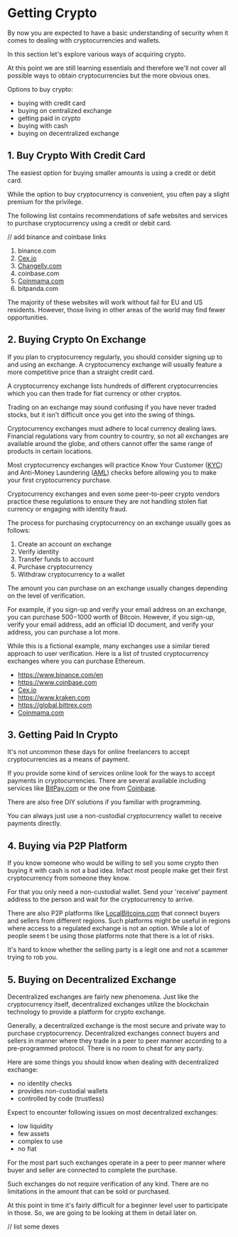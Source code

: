 # Getting Crypto

By now you are expected to have a basic understanding of security when it comes to dealing with cryptocurrencies and wallets.

In this section let's explore various ways of acquiring crypto.

At this point we are still learning essentials and therefore we'll not cover all possible ways to obtain cryptocurrencies but the more obvious ones.

Options to buy crypto:

- buying with credit card
- buying on centralized exchange
- getting paid in crypto
- buying with cash
- buying on decentralized exchange

## 1. Buy Crypto With Credit Card

The easiest option for buying smaller amounts is using a credit or debit card. 

While the option to buy cryptocurrency is convenient, you often pay a slight premium for the privilege. 

The following list contains recommendations of safe websites and services to purchase cryptocurrency using a credit or debit card. 

// add binance and coinbase links
1. binance.com
2. [Cex.io](https://cex.io/r/2/up131140473/2)
3. [Changelly.com](https://changelly.com/?ref_id=gj6utb868eyusrf7)
4. coinbase.com
5. [Coinmama.com](https://go.coinmama.com/visit/?bta=61248&nci=5370)
6. bitpanda.com

The majority of these websites will work without fail for EU and US residents. However, those living in other areas of the world may find fewer opportunities.

## 2. Buying Crypto On Exchange

If you plan to cryptocurrency regularly, you should consider signing up to and using an exchange. A cryptocurrency exchange will usually feature a more competitive price than a straight credit card. 

A cryptocurrency exchange lists hundreds of different cryptocurrencies which you can then trade for fiat currency or other cryptos. 

Trading on an exchange may sound confusing if you have never traded stocks, but it isn't difficult once you get into the swing of things. 

Cryptocurrency exchanges must adhere to local currency dealing laws. Financial regulations vary from country to country, so not all exchanges are available around the globe, and others cannot offer the same range of products in certain locations. 

Most cryptocurrency exchanges will practice Know Your Customer ([KYC](https://en.wikipedia.org/wiki/Know_your_customer)) and Anti-Money Laundering ([AML](https://en.wikipedia.org/wiki/Money_laundering#Combating)) checks before allowing you to make your first cryptocurrency purchase.

Cryptocurrency exchanges and even some peer-to-peer crypto vendors practice these regulations to ensure they are not handling stolen fiat currency or engaging with identity fraud.

The process for purchasing cryptocurrency on an exchange usually goes as follows:

1. Create an account on exchange
2. Verify identity
3. Transfer funds to account
4. Purchase cryptocurrency
5. Withdraw cryptocurrency to a wallet

The amount you can purchase on an exchange usually changes depending on the level of verification. 

For example, if you sign-up and verify your email address on an exchange, you can purchase $500-$1000 worth of Bitcoin. However, if you sign-up, verify your email address, add an official ID document, and verify your address, you can purchase a lot more. 

While this is a fictional example, many exchanges use a similar tiered approach to user verification. Here is a list of trusted cryptocurrency exchanges where you can purchase Ethereum.

* https://www.binance.com/en
* https://www.coinbase.com
* [Cex.io](https://cex.io/r/0/up131140473/0)
* https://www.kraken.com
* https://global.bittrex.com
* [Coinmama.com](https://go.coinmama.com/visit/?bta=61248&nci=5343)

## 3. Getting Paid In Crypto

It's not uncommon these days for online freelancers to accept cryptocurrencies as a means of payment. 

If you provide some kind of services online look for the ways to accept payments in cryptocurrencies. There are several available including services like [BitPay.com](https://bitpay.com) or the one from [Coinbase](https://commerce.coinbase.com).

There are also free DIY solutions if you familiar with programming.

You can always just use a non-custodial cryptocurrency wallet to receive payments directly.

## 4. Buying via P2P Platform

If you know someone who would be willing to sell you some crypto then buying it with cash is not a bad idea. Infact most people make get their first cryptocurrency from someone they know.

For that you only need a non-custodial wallet. Send your 'receive' payment address to the person and wait for the cryptocurrency to arrive.

There are also P2P platforms like [LocalBitcoins.com](https://localbitcoins.com) that connect buyers and sellers from different regions. Such platforms might be useful in regions where access to a regulated exchange is not an option. While a lot of people seem t be using those platforms note that there is a lot of risks. 

It's hard to know whether the selling party is a legit one and not a scammer trying to rob you.

## 5. Buying on Decentralized Exchange

Decentralized exchanges are fairly new phenomena. Just like the cryptocurrency itself, decentralized exchanges utilize the blockchain technology to provide a platform for crypto exchange. 

Generally, a decentralized exchange is the most secure and private way to purchase cryptocurrency. Decentralized exchanges connect buyers and sellers in manner where they trade in a peer to peer manner according to a pre-programmed protocol. There is no room to cheat for any party.

Here are some things you should know when dealing with decentralized exchange:

- no identity checks
- provides non-custodial wallets
- controlled by code (trustless)

Expect to encounter following issues on most decentralized exchanges:

- low liquidity
- few assets
- complex to use
- no fiat



 

For the most part such exchanges operate in a peer to peer manner where buyer and seller are connected to complete the purchase. 

Such exchanges do not require verification of any kind. There are no limitations in the amount that can be sold or purchased.

At this point in time it's fairly difficult for a beginner level user to participate in those. So, we are going to be looking at them in detail later on.

// list some dexes